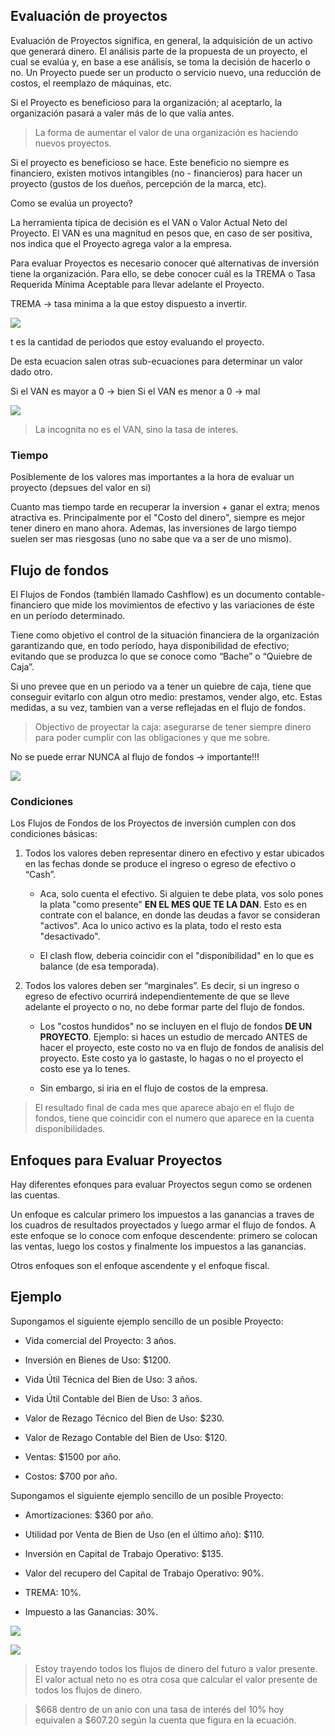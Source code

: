 
## Evaluación de proyectos

Evaluación de Proyectos significa, en general, la adquisición de un activo que generará dinero. El análisis parte de la propuesta de un proyecto, el cual se evalúa y, en base a ese análisis, se toma la decisión de hacerlo o no. Un Proyecto puede ser un producto o servicio nuevo, una reducción de costos, el reemplazo de máquinas, etc. 

Si el Proyecto es beneficioso para la organización; al aceptarlo, la organización pasará a valer más de lo que valía antes.

> La forma de aumentar el valor de una organización es haciendo nuevos proyectos.

Si el proyecto es beneficioso se hace. Este beneficio no siempre es financiero, existen motivos intangibles (no - financieros) para hacer un proyecto (gustos de los dueños, percepción de la marca, etc).

Como se evalúa un proyecto?

La herramienta típica de decisión es el VAN o Valor Actual Neto del Proyecto. El VAN es una magnitud en pesos que, en caso de ser positiva, nos indica que el Proyecto agrega valor a la empresa.

Para evaluar Proyectos es necesario conocer qué alternativas de inversión tiene la organización. Para ello, se debe conocer cuál es la TREMA o Tasa Requerida Mínima Aceptable para llevar adelante el Proyecto.

TREMA -> tasa minima a la que estoy dispuesto a invertir.


![](https://lh7-rt.googleusercontent.com/slidesz/AGV_vUe17AA9oYh1HaXoTY3PoK8WrNH0NIqlYIOFYe6funyNQ9YdUEtLptXrI_pMhcvleHjlLHAlXhizpyvoOYM5mSkZ2mNP0xu1soucHXRxWManAkmq5QNzCfKxYenVHAGEGs-N38gQ6c3eq8IVvYDTR5k8mIoALlA=s2048?key=d8pgql7Ql227oEHR7mIWTA)

t es la cantidad de periodos que estoy evaluando el proyecto.

De esta ecuacion salen otras sub-ecuaciones para determinar un valor dado otro.

Si el VAN es mayor a 0 -> bien
Si el VAN es menor a 0 -> mal

![](https://lh7-rt.googleusercontent.com/slidesz/AGV_vUdBEdA-4j0HADQfyIOlp6pGwWk7C5xrFMHWn8yyVjDbvqP9CFUrdOQcuPSYkCaMcSmTGDhUCH9-PPu4O9ksJAPm0wSMot84JUu0I_cmjg1K4ZChup60cLIedMymbHqMwxMmXfuvFKLmlB_0hSleNJinw4ICKKsx=s2048?key=d8pgql7Ql227oEHR7mIWTA)


> La incognita no es el VAN, sino la tasa de interes.

### Tiempo

Posiblemente de los valores mas importantes a la hora de evaluar un proyecto (depsues del valor en si)

Cuanto mas tiempo tarde en recuperar la inversion + ganar el extra; menos atractiva es. Principalmente por el "Costo del dinero", siempre es mejor tener dinero en mano ahora. Ademas, las inversiones de largo tiempo suelen ser mas riesgosas (uno no sabe que va a ser de uno mismo).


## Flujo de fondos 

El Flujos de Fondos (también llamado Cashflow) es un documento contable-financiero que mide los movimientos de efectivo y las variaciones de éste en un período determinado.

Tiene como objetivo el control de la situación financiera de la organización garantizando que, en todo período, haya disponibilidad de efectivo; evitando que se produzca lo que se conoce como “Bache” o “Quiebre de Caja”.

Si uno prevee que en un periodo va a tener un quiebre de caja, tiene que conseguir evitarlo con algun otro medio: prestamos, vender algo, etc. Estas medidas, a su vez, tambien van a verse reflejadas en el flujo de fondos.

> Objectivo de proyectar la caja: asegurarse de tener siempre dinero para poder cumplir con las obligaciones y que me sobre.

No se puede errar NUNCA al flujo de fondos -> importante!!!

![](https://lh7-rt.googleusercontent.com/slidesz/AGV_vUcOm0bx7M7MjopWbq4I6hSLTghJQRW6E4PYAqqvO1zuBeySzq4gsuInMXpC7qTj4ybTViQcM4O4nppG5ZmoY2wLcK_hsi3-3scZiO1gyX2S9ZWPd-I-NuVWS7GnBj8UXsIydvmakoiC5Nc5UrORAoGGOMA503Th=s2048?key=d8pgql7Ql227oEHR7mIWTA)


### Condiciones

Los Flujos de Fondos de los Proyectos de inversión cumplen con dos condiciones básicas:

1. Todos los valores deben representar dinero en efectivo y estar ubicados en las fechas donde se produce el ingreso o egreso de efectivo o “Cash”.
   
    * Aca, solo cuenta el efectivo. Si alguien te debe plata, vos solo pones la plata "como presente" **EN EL MES QUE TE LA DAN**. Esto es en contrate con el balance, en donde las deudas a favor se consideran "activos". Aca lo unico activo es la plata, todo el resto esta "desactivado".
      
    * El clash flow, deberia coincidir con el "disponibilidad" en lo que es balance (de esa temporada).
   
2. Todos los valores deben ser “marginales”. Es decir, si un ingreso o egreso de efectivo ocurrirá independientemente de que se lleve adelante el proyecto o no, no debe formar parte del flujo de fondos.
   
    * Los "costos hundidos" no se incluyen en el flujo de fondos **DE UN PROYECTO**. Ejemplo: si haces un estudio de mercado ANTES de hacer el proyecto, este costo no va en flujo de fondos de analisis del proyecto. Este costo ya lo gastaste, lo hagas o no el proyecto el costo ese ya lo tenes.
      
    * Sin embargo, si iria en el flujo de costos de la empresa.

> El resultado final de cada mes que aparece abajo en el flujo de fondos, tiene que coincidir con el numero que aparece en la cuenta disponibilidades. 


## Enfoques para Evaluar Proyectos

Hay diferentes efonques para evaluar Proyectos segun como se ordenen las cuentas.

Un enfoque es calcular primero los impuestos a las ganancias a traves de los cuadros de resultados proyectados y luego armar el flujo de fondos. A este enfoque se lo conoce com enfoque descendente: primero se colocan las ventas, luego los costos y finalmente los impuestos a las ganancias.

Otros enfoques son el enfoque ascendente y el enfoque fiscal.

## Ejemplo

Supongamos el siguiente ejemplo sencillo de un posible Proyecto:

- Vida comercial del Proyecto: 3 años.
    
- Inversión en Bienes de Uso: $1200.
    
- Vida Útil Técnica del Bien de Uso: 3 años.
    
- Vida Útil Contable del Bien de Uso: 3 años.
    
- Valor de Rezago Técnico del Bien de Uso: $230.
    
- Valor de Rezago Contable del Bien de Uso: $120.
    
- Ventas: $1500 por año.
    
- Costos: $700 por año.



Supongamos el siguiente ejemplo sencillo de un posible Proyecto:

- Amortizaciones: $360 por año.
    
- Utilidad por Venta de Bien de Uso (en el último año): $110.
    
- Inversión en Capital de Trabajo Operativo: $135.
    
- Valor del recupero del Capital de Trabajo Operativo: 90%.
    
- TREMA: 10%.
    
- Impuesto a las Ganancias: 30%.


![](https://lh7-rt.googleusercontent.com/slidesz/AGV_vUdd-2dRWPajpeJ8KzHvmAUcybop7M9txaOQkKZWMcemkLRqKpsyuq62KKFtwtPouXozuWBNXKMyTriqTY8Y7VScoxvzmYb8VbpWgdKQzPtHAiRq-9afoFx5KLMaHt3tlSZxgNbm2N5LWCKI8rVD8khnoLa7Oaz3=s2048?key=d8pgql7Ql227oEHR7mIWTA)


![](https://lh7-rt.googleusercontent.com/slidesz/AGV_vUdRAIOkM1Nz7iZiOVG7yKCoMl22PQ5EBCKpWW-BnGXsjf7nlNtdrsI5mXEmn9g-IPogBsY0Yr45fzuMUWMoyBq-mXCER6KxAJsBT8aIAUj-0EfO86mQDEFP33AehOIjRYC6lEVlvMrB2XCruJqstCJpXRE_Gnhp=s2048?key=d8pgql7Ql227oEHR7mIWTA)

> Estoy trayendo todos los flujos de dinero del futuro a valor presente.
> El valor actual neto no es otra cosa que calcular el valor presente de todos los flujos de dinero.

> $668 dentro de un anio con una tasa de interés del 10% hoy equivalen a $607.20 según la cuenta que figura en la ecuación.




